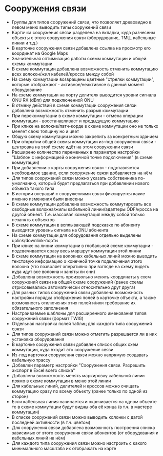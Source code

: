 # Сооружения связи

* Группы для типов сооружений связи, что позволяет древовидно в левом меню выводить типы сооружений связи
* Карточка сооружения связи разделена на вкладки, куда разнесены объекты с этого сооружения связи (оборудование, ТМЦ, кабельные линии и т.д.)
* В карточке сооружения связи добавлена ссылка на просмотр его координат на Google Maps
* Значительная оптимизация работы схемы коммутации и общей схемы коммутации
* В схеме коммутации добавлена возможность отменить коммутацию всех волокон/жил кабелей/кросса между собой
* На схему коммутации возвращены цветные "стрелки коммутации", которые отображают - активное/неактивное в данный момент оборудование
* На схеме коммутации на порту делителя выводится уровни сигнала ONU RX (dBm) для подключенной ONU
* В отмену действий в схеме коммутации сооружения связи добавлена возможность отменить разрыв коммутации
* При перекоммутации в схеме коммутации - отмена операции коммутации - восстанавливает и предыдущую коммутацию
* При клике на волокне/патч-корде в схеме коммутации оно не только меняет свою толщину но и цвет
* Общую схему коммутации можно закрепить за конкретным зданием
* При открытии общей схемы коммутации из-под сооружения связи - центровка на этой схеме идёт на этом сооружении связи
* Расширено количество переменных в параметре настройки "Шаблон с информацией о конечной точке подключения" (в схеме коммутации)
* При добавлении с карты сооружения связи - подставляется необходимое здание, если сооружение связи добавляется на нём
* Для типов сооружений связи можно указать собственника по-умолчанию, который будет предлагаться при добавлении нового объекта такого типа
* В истории операций с сооружениями связи фиксируется какие именно изменения были внесены
* В схеме коммутации добавлена возможность коммутировать все свободные волокна/жилы кабельной линии/адаптеры ODF/кросса на другой объект. Т.е. массовая коммутация между собой только незанятых объектов
* В схеме коммутации в всплывающей подсказке по абоненту выводится уровень сигнала на ONU абонента
* На схеме коммутации для оборудования отдельно выделены uplink/downlink-порты
* При клике на линии коммутации в глобальной схеме коммутации - подсвечивается сразу весь маршрут коммутации этой линии
* В схеме коммутации на волокнах кабельных линий можно выводить текстовую информацию о конечной точке подключения этого волокна (что позволяет оперативно при взгляде на схему видеть куда идут все волокна и заняты ли они)
* Добавлена возможность произвольно менять координаты у схем сооружений связи на общей схеме сооружений (ранее схемы отрисовывались автоматически относительно друг друга)
* Для разных типов сооружений связи добавлена возможность настройки порядка отображения полей в карточке объекта, а также возможность отключения этих полей и/или требование их обязательного заполнения
* Настраиваемые шаблоны для расширенного именования типов сооружений связи (формат TWIG)
* Отдельная настройка полей таблиц для каждого типа сооружений связи
* Для типов сооружений связи можно отметить разрешается ли в них установка оборудования
* В карточке сооружения связи добавлен список общих схем коммутации, куда входит это сооружение связи
* Из-под карточки сооружения связи можно напрямую создавать кабельную трассу
* Добавлен параметр настройки "Сооружения связи. Разрешить экспорт в Excel всего списка"
* Добавлена возможность менять маркировку кабельной линии прямо в схеме коммутации в меню этой линии
* Для кабельных линий, делителей и кроссов можно очищать коммутацию сразу по всему объекту (ранее только по одной из сторон)
* Если кабельная линия начинается и оканчивается на одном объекте то в схеме коммутации будут видны оба её конца (в т.ч. в мастере коммутации)
* В списке сооружений связи можно выводить колонки с датой последней активности (в т.ч. цветом)
* Для сооружения связи добавлена возможность построения списка зависимых от этого сооружения связи абонентов (от оборудования и кабельных линий на нём)
* Для каждого типа сооружения связи можно настроить с какого минимального масштаба их отображать на карте
